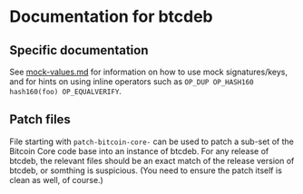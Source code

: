 # Documentation for btcdeb

## Specific documentation

See [mock-values.md](mock-values.md) for information on how to use mock signatures/keys, and for hints on using inline operators such as `OP_DUP OP_HASH160 hash160(foo) OP_EQUALVERIFY`.

## Patch files

File starting with `patch-bitcoin-core-` can be used to patch a sub-set of the Bitcoin Core code base into an instance of btcdeb. For any release of btcdeb, the relevant files should be an exact match of the release version of btcdeb, or somthing is suspicious. (You need to ensure the patch itself is clean as well, of course.)
